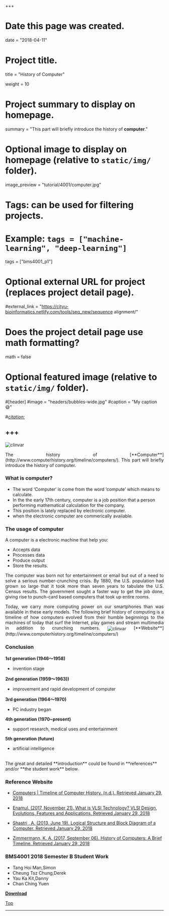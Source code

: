 +++
# Date this page was created.
date = "2018-04-11"

# Project title.
title = "History of Computer"

weight = 10
# Project summary to display on homepage.
summary = "This part will briefly introduce the history of **computer**."

# Optional image to display on homepage (relative to `static/img/` folder).
image_preview = "tutorial/4001/computer.jpg"

# Tags: can be used for filtering projects.
# Example: `tags = ["machine-learning", "deep-learning"]`
tags = ["bms4001_p1"]

# Optional external URL for project (replaces project detail page).
#external_link = "https://cityu-bioinformatics.netlify.com/tools/seq_new/sequence alignment/"


# Does the project detail page use math formatting?
math = false

# Optional featured image (relative to `static/img/` folder).
#[header]
#image = "headers/bubbles-wide.jpg"
#caption = "My caption :smile:"

#*[citation:](http://www.sequence-alignment.com/)*

+++
---
<img src="/img/tutorial/4001/computer.jpg" alt="clinvar" align="center">

<span id="top"></span>

<p align="justify">The history of [**Computer**](http://www.computerhistory.org/timeline/computers/). This part will briefly introduce the history of computer. 

### What is computer?

* The word ‘Computer‘ is come from the word ‘compute’ which means to calculate.
* In the the early 17th century, computer is a job position that a person performing mathematical calculation for the company.
* This position is lately replaced by electronic computer.
* when the electronic computer are commerically available.

### The usage of computer

A computer is a electronic machine that help you: 

* Accepts data
* Processes data 
* Produce output 
* Store the results.

<p align="justify">The computer was born not for entertainment or email but out of a need to solve a serious number-crunching crisis. By 1880, the U.S. population had grown so large that it took more than seven years to tabulate the U.S. Census results. The government sought a faster way to get the job done, giving rise to punch-card based computers that took up entire rooms.

<p align="justify">Today, we carry more computing power on our smartphones than was available in these early models. The following brief history of computing is a timeline of how computers evolved from their humble beginnings to the machines of today that surf the Internet, play games and stream multimedia in addition to crunching numbers.

<img src="/img/tutorial/4001/computer2.png" alt="clinvar" align="center">
[**Website**](http://www.computerhistory.org/timeline/computers/)

### Conclusion

**1st generation (1946～1958)**

* invention stage

**2nd generation  (1959～1963))**

* improvement and rapid development of computer

**3rd generation  (1964～1970)**

* PC industry began

**4th generation (1970~present)**

* support research, medical uses and entertainment

**5th generation (future)**

* artificial intelligence

<br>
The great and detailed **introduction** could be found in **references** and/or **the student work** below.

### Reference Website

* [Computers | Timeline of Computer History. (n.d.). Retrieved January 29, 2018](http://www.computerhistory.org/timeline/computers/)

* [Enamul. (2017, November 21). What is VLSI Technology? VLSI Design, Evolutions, Features and Applications. Retrieved January 29, 2018](https://www.engineeringprayog.com/what-is-very-large-scale-integration-vlsi-technology/)

* [Shastri , A. (2013, June 19). Logical Structure and Block Diagram of a Computer. Retrieved January 29, 2018](https://jabroo.blogspot.hk/2013/06/computer-logical-structure-and-block-diagram.html) 

* [Zimmermann, K. A. (2017, September 06). History of Computers: A Brief Timeline. Retrieved January 29, 2018](https://www.livescience.com/20718-computer-history.html) 

### BMS4001 2018 Semester B Student Work

* Tang Hoi Man,Simon
* Cheung Tsz Chung,Derek
* Yau Ka Kit,Danny
* Chan Ching Yuen


[**Download**](https://doc-04-b4-docs.googleusercontent.com/docs/securesc/e26fd49upnna624jdr6rqrvfbll89ce5/v86d3jmaoglhqttms6130hffkjthbufh/1524924000000/07193667370322989573/07193667370322989573/17n-eEDP8ASEjFuWzplS2RHBlCP9c2LPZ?e=download)

[<i class="fa fa-hand-o-up fa-1x "></i>Top](#top)

---